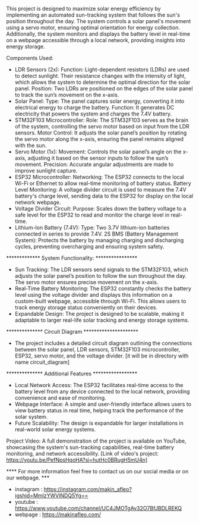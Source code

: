 This project is designed to maximize solar energy efficiency by implementing an automated sun-tracking system that follows the sun's position throughout the day. The system controls a solar panel's movement using a servo motor, ensuring optimal orientation for energy collection. Additionally, the system monitors and displays the battery level in real-time on a webpage accessible through a local network, providing insights into energy storage.

Components Used:
- LDR Sensors (2x):
Function: Light-dependent resistors (LDRs) are used to detect sunlight. Their resistance changes with the intensity of light, which allows the system to determine the optimal direction for the solar panel.
Position: Two LDRs are positioned on the edges of the solar panel to track the sun’s movement on the x-axis.
- Solar Panel:
Type: The panel captures solar energy, converting it into electrical energy to charge the battery.
Function: It generates DC electricity that powers the system and charges the 7.4V battery.
- STM32F103 Microcontroller:
Role: The STM32F103 serves as the brain of the system, controlling the servo motor based on input from the LDR sensors.
Motor Control: It adjusts the solar panel’s position by rotating the servo motor along the x-axis, ensuring the panel remains aligned with the sun.
- Servo Motor (1x):
Movement: Controls the solar panel’s angle on the x-axis, adjusting it based on the sensor inputs to follow the sun’s movement.
Precision: Accurate angular adjustments are made to improve sunlight capture.
- ESP32 Microcontroller:
Networking: The ESP32 connects to the local Wi-Fi or Ethernet to allow real-time monitoring of battery status.
Battery Level Monitoring: A voltage divider circuit is used to measure the 7.4V battery's charge level, sending data to the ESP32 for display on the local network webpage.
- Voltage Divider Circuit:
Purpose: Scales down the battery voltage to a safe level for the ESP32 to read and monitor the charge level in real-time.
- Lithium-Ion Battery (7.4V):
Type: Two 3.7V lithium-ion batteries connected in series to provide 7.4V.
2S BMS (Battery Management System): Protects the battery by managing charging and discharging cycles, preventing overcharging and ensuring system safety.

************* System Functionality: ****************
- Sun Tracking: The LDR sensors send signals to the STM32F103, which adjusts the solar panel’s position to follow the sun throughout the day. The servo motor ensures precise movement on the x-axis.
- Real-Time Battery Monitoring: The ESP32 constantly checks the battery level using the voltage divider and displays this information on a custom-built webpage, accessible through Wi-Fi. This allows users to track energy storage status conveniently on their devices.
- Expandable Design: The project is designed to be scalable, making it adaptable to larger real-life solar tracking and energy storage systems.

************** Circuit Diagram *********************
- The project includes a detailed circuit diagram outlining the connections between the solar panel, LDR sensors, STM32F103 microcontroller, ESP32, servo motor, and the voltage divider. [it will be in directory with name circuit_diagram]

************** Additional Features *****************
- Local Network Access: The ESP32 facilitates real-time access to the battery level from any device connected to the local network, providing convenience and ease of monitoring.
- Webpage Interface: A simple and user-friendly interface allows users to view battery status in real time, helping track the performance of the solar system.
- Future Scalability: The design is expandable for larger installations in real-world solar energy systems.

Project Video: 
A full demonstration of the project is available on YouTube, showcasing the system's sun-tracking capabilities, real-time battery monitoring, and network accessibility. 
[Link of video's project: https://youtu.be/PefNpsHqoHA?si=hutHc0BRugH5mU4n]

**** For more information feel free to contact us on our social media or on our webpage. ***
- instagram : https://instagram.com/makin_afleo?igshid=MmIzYWVlNDQ5Yg==
- youtube : https://www.youtube.com/channel/UC4JMOTgAy32O7BfJBDLREKQ
- webpage : https://makinafleo.com/
